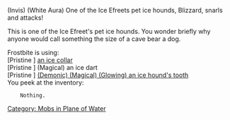 (Invis) (White Aura) One of the Ice Efreets pet ice hounds, Blizzard,
snarls and attacks!

This is one of the Ice Efreet's pet ice hounds. You wonder briefly why
anyone would call something the size of a cave bear a dog.

Frostbite is using:  
<worn around neck> \[Pristine \] [an ice
collar](Ice_Collar "wikilink")  
<held in offhand> \[Pristine \] (Magical) an ice dart  
<wielded> \[Pristine \] [(Demonic) (Magical) (Glowing) an ice hound's
tooth](Ice_Hound%27s_Tooth "wikilink")  
You peek at the inventory:

`    Nothing.`

[Category: Mobs in Plane of
Water](Category:_Mobs_in_Plane_of_Water "wikilink")
